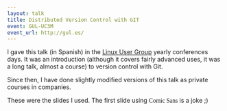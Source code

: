 ```yaml
---
layout: talk
title: Distributed Version Control with GIT
event: GUL-UC3M
event_url: http://gul.es/
---
```


I gave this talk (in Spanish) in the [Linux User Group](http://gul.es/) yearly conferences days. It was an introduction (although it covers fairly advanced uses, it was a long talk, almost a course) to version control with Git.

Since then, I have done slightly modified versions of this talk as private courses in companies.

These were the slides I used. The first slide using <span style='font-family: "Comic Sans MS"'>Comic Sans</span> is a joke ;)

<script async class="speakerdeck-embed" data-id="4f82cfb6fee04b0022005f5e" data-ratio="1.33333333333333" src="//speakerdeck.com/assets/embed.js"></script>
